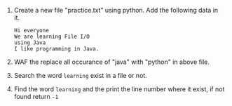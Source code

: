 1. Create a new file "practice.txt" using python. Add the following data in it.
   ```
   Hi everyone
   We are learning File I/O
   using Java
   I like programming in Java.
   ```

2. WAF the replace all occurance of "java" with "python" in above file.

3. Search the word `learning` exist in a file or not.

4. Find the word `learning` and the print the line number where it exist, if not found return `-1`
